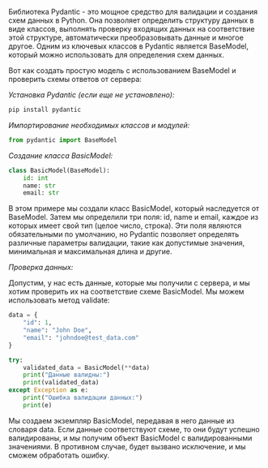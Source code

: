 Библиотека Pydantic - это мощное средство для валидации и создания схем данных в Python. Она позволяет определить структуру данных в виде классов, выполнять проверку входящих данных на соответствие этой структуре, автоматически преобразовывать данные и многое другое. Одним из ключевых классов в Pydantic является BaseModel, который можно использовать для определения схем данных.

Вот как создать простую модель с использованием BaseModel и проверить схемы ответов от сервера:

*Установка Pydantic (если еще не установлено):*
```python
pip install pydantic
```

*Импортирование необходимых классов и модулей:*
```python
from pydantic import BaseModel
```

*Создание класса BasicModel:*
```python
class BasicModel(BaseModel):
    id: int
    name: str
    email: str
```

В этом примере мы создали класс BasicModel, который наследуется от BaseModel. Затем мы определили три поля: id, name и email, каждое из которых имеет свой тип (целое число, строка). Эти поля являются обязательными по умолчанию, но Pydantic позволяет определять различные параметры валидации, такие как допустимые значения, минимальная и максимальная длина и другие.

*Проверка данных:*

Допустим, у нас есть данные, которые мы получили с сервера, и мы хотим проверить их на соответствие схеме BasicModel. Мы можем использовать метод validate:
```python
data = {
    "id": 1,
    "name": "John Doe",
    "email": "johndoe@test_data.com"
}

try:
    validated_data = BasicModel(**data)
    print("Данные валидны:")
    print(validated_data)
except Exception as e:
    print("Ошибка валидации данных:")
    print(e)
```

Мы создаем экземпляр BasicModel, передавая в него данные из словаря data. Если данные соответствуют схеме, то они будут успешно валидированы, и мы получим объект BasicModel с валидированными значениями. В противном случае, будет вызвано исключение, и мы сможем обработать ошибку.

